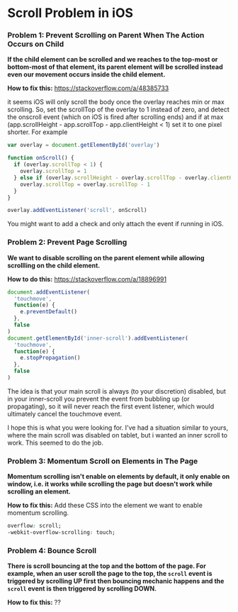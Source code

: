 # Scroll Problem in iOS

### Problem 1: Prevent Scrolling on Parent When The Action Occurs on Child

**If the child element can be scrolled and we reaches to the top-most or bottom-most of that element, its parent element will be scrolled instead even our movement occurs inside the child element.**

**How to fix this:**
https://stackoverflow.com/a/48385733

it seems iOS will only scroll the body once the overlay reaches min or max scrolling. So, set the scrollTop of the overlay to 1 instead of zero, and detect the onscroll event (which on iOS is fired after scrolling ends) and if at max (app.scrollHeight - app.scrollTop - app.clientHeight < 1) set it to one pixel shorter. For example

```javascript
var overlay = document.getElementById('overlay')

function onScroll() {
  if (overlay.scrollTop < 1) {
    overlay.scrollTop = 1
  } else if (overlay.scrollHeight - overlay.scrollTop - overlay.clientHeight < 1) {
    overlay.scrollTop = overlay.scrollTop - 1
  }
}

overlay.addEventListener('scroll', onScroll)
```

You might want to add a check and only attach the event if running in iOS.

### Problem 2: Prevent Page Scrolling

**We want to disable scrolling on the parent element while allowing scrollling on the child element.**

**How to do this:**
https://stackoverflow.com/a/18896991

```javascript
document.addEventListener(
  'touchmove',
  function(e) {
    e.preventDefault()
  },
  false
)
document.getElementById('inner-scroll').addEventListener(
  'touchmove',
  function(e) {
    e.stopPropagation()
  },
  false
)
```

The idea is that your main scroll is always (to your discretion) disabled, but in your inner-scroll you prevent the event from bubbling up (or propagating), so it will never reach the first event listener, which would ultimately cancel the touchmove event.

I hope this is what you were looking for. I've had a situation similar to yours, where the main scroll was disabled on tablet, but i wanted an inner scroll to work. This seemed to do the job.

### Problem 3: Momentum Scroll on Elements in The Page

**Momentum scrolling isn't enable on elements by default, it only enable on window, i.e. it works while scrolling the page but doesn't work while scrolling an element.**

**How to fix this:**
Add these CSS into the element we want to enable momentum scrolling.

```css
overflow: scroll;
-webkit-overflow-scrolling: touch;
```

### Problem 4: Bounce Scroll

**There is scroll bouncing at the top and the bottom of the page. For example, when an user scroll the page to the top, the `scroll` event is triggered by scrolling UP first then bouncing mechanic happens and the `scroll` event is then triggered by scrolling DOWN.**

**How to fix this:**
??
